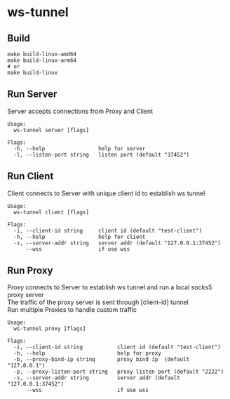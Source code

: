 # ws-tunnel

## Build
```
make build-linux-amd64
make build-linux-arm64
# or
make build-linux
```

## Run  Server
Server accepts connections from Proxy and Client
```
Usage:
  ws-tunnel server [flags]

Flags:
  -h, --help                 help for server
  -l, --listen-port string   listen port (default "37452")
```

## Run Client
Client connects to Server with unique client id to establish ws tunnel
```
Usage:
  ws-tunnel client [flags]

Flags:
  -i, --client-id string     client id (default "test-client")
  -h, --help                 help for client
  -s, --server-addr string   server addr (default "127.0.0.1:37452")
      --wss                  if use wss
```

## Run Proxy
Proxy connects to Server to establish ws tunnel and run a local socks5 proxy server  
The traffic of the proxy server is sent through [client-id] tunnel  
Run multiple Proxies to handle custom traffic
```
Usage:
  ws-tunnel proxy [flags]

Flags:
  -i, --client-id string           client id (default "test-client")
  -h, --help                       help for proxy
  -b, --proxy-bind-ip string       proxy bind ip  (default "127.0.0.1")
  -p, --proxy-listen-port string   proxy listen port (default "2222")
  -s, --server-addr string         server addr (default "127.0.0.1:37452")
      --wss                        if use wss
```